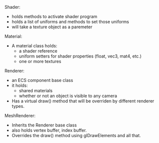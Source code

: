Shader:
- holds methods to activate shader program
- holds a list of uniforms and methods to set those uniforms
- will take a texture object as a paremeter

Material:
- A material class holds:
	- a shader reference
	- uniform setters for shader properties (float, vec3, mat4, etc.)
	- one or more textures

Renderer:
- an ECS component base class
- it holds:
	- shared materials
	- whether or not an object is visible to any camera
- Has a virtual draw() method that will be overriden by different renderer types.

MeshRenderer:
- Inherits the Renderer base class
- also holds vertex buffer, index buffer.
- Overrides the draw() method using glDrawElements and all that.
